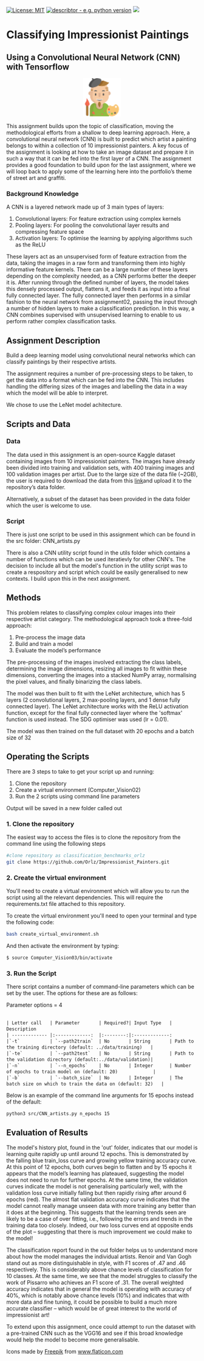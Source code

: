 [![License: MIT](https://img.shields.io/badge/License-MIT-yellow.svg)](https://opensource.org/licenses/MIT) [![describtor - e.g. python version](https://img.shields.io/badge/Python%20Version->=3.6-blue)](www.desired_reference.com)   ![](https://img.shields.io/badge/Software%20Mac->=10.14-pink)

# Classifying Impressionist Paintings 


## Using a Convolutional Neural Network (CNN) with Tensorflow

<div align="center"><img src="https://github.com/Orlz/CDS_Visual_Analytics/blob/main/Portfolio/painter.png" width="100" height="100"/></div>

This assignment builds upon the topic of classification, moving the methodological efforts from a shallow to deep learning approach. Here, a convolutional neural network (CNN) is built to predict which artist a painting belongs to within a collection of 10 impressionist painters. A key focus of the assignment is looking at how to take an image dataset and prepare it in such a way that it can be fed into the first layer of a CNN. The assignment provides a good foundation to build upon for the last assignment, where we will loop back to apply some of the learning here into the portfolio’s theme of street art and graffiti.

### Background Knowledge

A CNN is a layered network made up of 3 main types of layers: 
1. Convolutional layers: For feature extraction using complex kernels 
2. Pooling layers: For pooling the convolutional layer results and compressing feature space
3. Activation layers: To optimise the learning by applying algorithms such as the ReLU  

These layers act as an unsupervised form of feature extraction from the data, taking the images in a raw form and transforming them into highly informative feature kernels. There can be a large number of these layers depending on the complexity needed, as a CNN performs better the deeper it is. After running through the defined number of layers, the model takes this densely processed output, flattens it, and feeds it as input into a final fully connected layer. The fully connected layer then performs in a similar fashion to the neural network from assignment02, passing the input through a number of hidden layers to make a classification prediction. In this way, a CNN combines supervised with unsupervised learning to enable to us perform rather complex classification tasks. 

## Assignment Description 
Build a deep learning model using convolutional neural networks which can classify paintings by their respective artists. 

The assignment requires a number of pre-processing steps to be taken, to get the data into a format which can be fed into the CNN. This includes handling the differing sizes of the images and labelling the data in a way which the model will be able to interpret.

We chose to use the LeNet model achitecture. 



## Scripts and Data


### Data 

The data used in this assignment is an open-source Kaggle dataset containing images from 10 impressionist painters. The images have already been divided into training and validation sets, with 400 training images and 100 validation images per artist. Due to the large size of the data file (~2GB), the user is required to download the data from this [link](https://www.kaggle.com/delayedkarma/impressionist-classifier-data)and upload it to the repository’s data folder. 

Alternatively, a subset of the dataset has been provided in the data folder which the user is welcome to use. 

### Script

There is just one script to be used in this assignment which can be found in the src folder: CNN_artists.py

There is also a CNN utility script found in the utils folder which contains a number of functions which can be used iteratievly for other CNN's. The decision to include all but the model's function in the utility script was to create a respository and script which could be easily generalised to new contexts. I build upon this in the next assignment. 


## Methods 


This problem relates to classifying complex colour images into their respective artist category. The methodological approach took a three-fold approach: 
1. Pre-process the image data 
2. Build and train a model 
3. Evaluate the model’s performance

The pre-processing of the images involved extracting the class labels, determining the image dimensions, resizing all images to fit within these dimensions, converting the images into a stacked NumPy array, normalising the pixel values, and finally binarizing the class labels. 

The model was then built to fit with the LeNet architecture, which has 5 layers (2 convolutional layers, 2 max-pooling layers, and 1 dense fully connected layer). The LeNet architecture works with the ReLU activation function, except for the final fully connected layer where the 'softmax' function is used instead. The SDG optimiser was used (lr = 0.01).  

The model was then trained on the full dataset with 20 epochs and a batch size of 32 




## Operating the Scripts


There are 3 steps to take to get your script up and running:
1. Clone the repository 
2. Create a virtual environment (Computer_Vision02) 
3. Run the 2 scripts using command line parameters


Output will be saved in a new folder called out


### 1. Clone the repository

The easiest way to access the files is to clone the repository from the command line using the following steps 

```bash
#clone repository as classification_benchmarks_orlz
git clone https://github.com/Orlz/Impressionist_Painters.git

```


### 2. Create the virtual environment

You'll need to create a virtual environment which will allow you to run the script using all the relevant dependencies. This will require the requirements.txt file attached to this repository. 


To create the virtual environment you'll need to open your terminal and type the following code: 

```bash
bash create_virtual_environment.sh
```
And then activate the environment by typing: 
```bash
$ source Computer_Vision03/bin/activate
```


### 3. Run the Script

There script contains a number of command-line parameters which can be set by the user. The options for these are as follows: 


Parameter options = 4


```

| Letter call   | Parameter       | Required?| Input Type   | Description
| ------------- |:-------------:  |:--------:|:-------------:
|`-t`           | `--path2train`  | No       | String       | Path to the training directory (default: ../data/training)   | 
|`-te`          | `--path2test`   | No       | String       | Path to the validation directory (default:../data/validation)|
|`-n`           | `--n_epochs`    | No       | Integer      | Number of epochs to train model on (default: 20)             |
|`-b`           | `--batch_size`  | No       | Integer      | The batch size on which to train the data on (default: 32)   |
```


Below is an example of the command line arguments for 15 epochs instead of the default:


```bash
python3 src/CNN_artists.py n_epochs 15 
```


## Evaluation of Results 

The model's history plot, found in the 'out' folder, indicates that our model is learning quite rapidly up until around 12 epochs. This is demonstrated by the falling blue train_loss curve and growing yellow training accuracy curve. At this point of 12 epochs, both curves begin to flatten and by 15 epochs it appears that the model’s learning has plateaued, suggesting the model does not need to run for further epochs. At the same time, the validation curves indicate the model is not generalising particularly well, with the validation loss curve initially falling but then rapidly rising after around 6 epochs (red). The almost flat validation accuracy curve indicates that the model cannot really manage unseen data with more training any better than it does at the beginning. This suggests that the learning trends seen are likely to be a case of over fitting, i.e., following the errors and trends in the training data too closely. Indeed, our two loss curves end at opposite ends of the plot – suggesting that there is much improvement we could make to the model! 

The classification report found in the out folder helps us to understand more about how the model manages the individual artists. Renoir and Van Gogh stand out as more distinguishable in style, with F1 scores of .47 and .46 respectively. This is considerably above chance levels of classification for 10 classes. At the same time, we see that the model struggles to classify the work of Pissarro who achieves an F1 score of .31. The overall weighted accuracy indicates that in general the model is operating with accuracy of 40%, which is notably above chance levels (10%) and indicates that with more data and fine tuning, it could be possible to build a much more accurate classifier – which would be of great interest to the world of impressionist art! 

To extend upon this assignment, once could attempt to run the dataset with a pre-trained CNN such as the VGG16 and see if this broad knowledge would help the model to become more generalisable. 


<div>Icons made by <a href="https://www.freepik.com" title="Freepik">Freepik</a> from <a href="https://www.flaticon.com/" title="Flaticon">www.flaticon.com</a></div>
